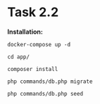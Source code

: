 # Task 2.2

 **Installation:**


```
docker-compose up -d
```

```
cd app/
```

```
composer install
```

```
php commands/db.php migrate
```

```
php commands/db.php seed
```